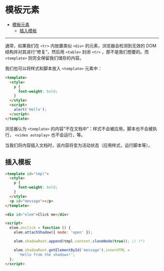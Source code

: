 # 模板元素

- [模板元素](#模板元素)
  - [插入模板](#插入模板)

---

通常，如果我们在 `<tr>` 内放置类似 `<div>` 的元素，浏览器会检测到无效的 DOM 结构并对其进行“修复”，然后用 `<table>` 封闭 `<tr>` ，那不是我们想要的。而 `<template>` 则完全保留我们储存的内容。

我们也可以将样式和脚本放入 `<template>` 元素中：

```html
<template>
  <style>
    p {
      font-weight: bold;
    }
  </style>
  <script>
    alert('Hello');
  </script>
</template>
```

浏览器认为 `<template>` 的内容“不在文档中”：样式不会被应用，脚本也不会被执行， `<video autoplay>` 也不会运行，等。

当我们将内容插入文档时，该内容将变为活动状态（应用样式，运行脚本等）。

## 插入模板

```html
<template id="tmpl">
  <style>
    p {
      font-weight: bold;
    }
  </style>
  <p id="message"></p>
</template>

<div id="elem">Click me</div>

<script>
  elem.onclick = function () {
    elem.attachShadow({ mode: 'open' });

    elem.shadowRoot.append(tmpl.content.cloneNode(true)); // (*)

    elem.shadowRoot.getElementById('message').innerHTML =
      'Hello from the shadows!';
  };
</script>
```

